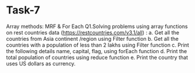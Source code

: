 # Task-7
Array methods: MRF & For Each
Q1.Solving problems using array functions on rest countries data (https://restcountries.com/v3.1/all) :
   a. Get all the countries from Asia continent /region using Filter function 
   b. Get all the countries with a population of less than 2 lakhs using Filter function
   c. Print the following details name, capital, flag, using forEach function
   d. Print the total population of countries using reduce function
   e. Print the country that uses US dollars as currency.
